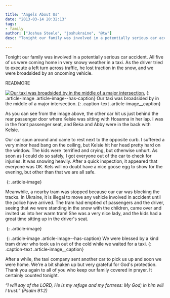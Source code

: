 ```yaml
---

title: "Angels About Us"
date: "2013-03-14 20:32:13"
tags:
- family
author: ["Joshua Steele", "joshukraine", "@tw"]
desc: "Tonight our family was involved in a potentially serious car accident."

---
```


Tonight our family was involved in a potentially serious car accident. All five of us were coming home in very snowy weather in a taxi. As the driver tried to execute a left turn across traffic, he lost traction in the snow, and we were broadsided by an oncoming vehicle.

READMORE

<a href="//d21yo20tm8bmc2.cloudfront.net/2013/03/2013-03-14-19.14.46.jpg"><img class="size-medium wp-image-1772" alt="Our taxi was broadsided by in the middle of a major intersection." src="//d21yo20tm8bmc2.cloudfront.net/2013/03/2013-03-14-19.14.46-450x337.jpg" /></a>
{: .article-image .article-image--has-caption}
Our taxi was broadsided by in the middle of a major intersection.
{: .caption-text .article-image__caption}

As you can see from the image above, the other car hit us just behind the rear passenger door where Kelsie was sitting with Hosanna in her lap. I was in the front passenger seat, and Beka and Abby were in the back with Kelsie.

Our car spun around and came to rest next to the opposite curb. I suffered a very minor head bang on the ceiling, but Kelsie hit her head pretty hard on the window. The kids were  terrified and crying, but otherwise unhurt. As soon as I could do so safely, I got everyone out of the car to check for injuries. It was snowing heavily. After a quick inspection, it appeared that everyone was OK. Kels will no doubt have a nice goose egg to show for the evening, but other than that we are all safe.

<a href="//d21yo20tm8bmc2.cloudfront.net/2013/03/2013-03-14-19.08.47.jpg"><img class="aligncenter size-medium wp-image-1773" alt="" src="//d21yo20tm8bmc2.cloudfront.net/2013/03/2013-03-14-19.08.47-450x337.jpg" /></a>
{: .article-image}

Meanwhile, a nearby tram was stopped because our car was blocking the tracks. In Ukraine, it is illegal to move any vehicle involved in accident until the police have arrived. The tram had emptied of passengers and the driver, seeing that we were standing in the snow with the children, came over and invited us into her warm tram! She was a very nice lady, and the kids had a great time sitting up in the driver's seat.

<a href="//d21yo20tm8bmc2.cloudfront.net/2013/03/2013-03-14-19.16.11.jpg"><img class="aligncenter size-medium wp-image-1774" alt="" src="//d21yo20tm8bmc2.cloudfront.net/2013/03/2013-03-14-19.16.11-337x450.jpg" /></a>
{: .article-image}

<a href="//d21yo20tm8bmc2.cloudfront.net/2013/03/2013-03-14-19.16.00.jpg"><img class="size-medium wp-image-1775" alt="" src="//d21yo20tm8bmc2.cloudfront.net/2013/03/2013-03-14-19.16.00-450x337.jpg" /></a>
{: .article-image .article-image--has-caption}
We were blessed by a kind tram driver who took us in out of the cold while we waited for a taxi.
{: .caption-text .article-image__caption}

After a while, the taxi company sent another car to pick us up and soon we were home. We're a bit shaken up but very grateful for God's protection. Thank you again to all of you who keep our family covered in prayer. It certainly counted tonight.

*“I will say of the LORD, He is my refuge and my fortress: My God; in him will I trust.” (Psalm 91:2)*
